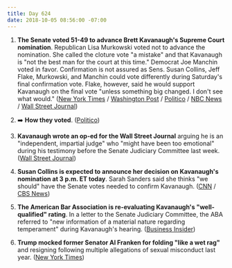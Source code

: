 ```yaml
---
title: Day 624
date: 2018-10-05 08:56:00 -07:00
---
```


1. **The Senate voted 51-49 to advance Brett Kavanaugh's Supreme Court nomination**. Republican Lisa Murkowski voted not to advance the nomination. She called the cloture vote "a mistake" and that Kavanaugh is "not the best man for the court at this time." Democrat Joe Manchin voted in favor. Confirmation is not assured as Sens. Susan Collins, Jeff Flake, Murkowski, and Manchin could vote differently during Saturday's final confirmation vote. Flake, however, said he would support Kavanaugh on the final vote "unless something big changed. I don't see what would." ([New York Times](https://www.nytimes.com/2018/10/05/us/politics/brett-kavanaugh-vote-confirmed.html) / [Washington Post](https://www.washingtonpost.com/politics/kavanaugh-vote-hours-before-a-key-test-grassley-says-he-doesnt-know-how-it-will-go/2018/10/05/a71d92ba-c886-11e8-b1ed-1d2d65b86d0c_story.html) / [Politico](https://www.politico.com/story/2018/10/05/kavanaugh-votes-confirmed-872713) / [NBC News](https://www.nbcnews.com/politics/congress/senate-take-critical-procedural-vote-kavanaugh-friday-n917036) / [Wall Street Journal](https://www.wsj.com/livecoverage/kavanaugh))

2. ➡️ **How they voted**. ([Politico](https://www.politico.com/interactives/2018/brett-kavanaugh-senate-cloture-vote-count/))

3. **Kavanaugh wrote an op-ed for the Wall Street Journal** arguing he is an "independent, impartial judge" who "might have been too emotional" during his testimony before the Senate Judiciary Committee last week. ([Wall Street Journal](https://www.wsj.com/articles/i-am-an-independent-impartial-judge-1538695822))

4. **Susan Collins is expected to announce her decision on Kavanaugh's nomination at 3 p.m. ET today**. Sarah Sanders said she thinks "we should" have the Senate votes needed to confirm Kavanaugh. ([CNN](https://www.cnn.com/2018/10/05/politics/collins-kavanaugh-vote-nomination-announcement/index.html) / [CBS News](https://www.cbsnews.com/live-news/brett-kavanaugh-vote-confirmation-protests-fbi-report-senate-latest-today-2018-10-05-live-updates/))

5. **The American Bar Association is re-evaluating Kavanaugh's "well-qualified" rating**. In a letter to the Senate Judiciary Committee, the ABA referred to "new information of a material nature regarding temperament" during Kavanaugh's hearing. ([Business Insider](https://www.businessinsider.com/the-american-bar-association-reevaluating-kavanaugh-well-qualified-rating-2018-10))

6. **Trump mocked former Senator Al Franken for folding "like a wet rag"** and resigning following multiple allegations of sexual misconduct last year. ([New York Times](https://www.nytimes.com/2018/10/04/us/politics/trump-al-franken-minnesota.html))